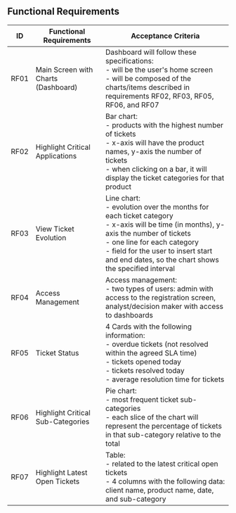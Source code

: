 ## Functional Requirements

| ID   | Functional Requirements        | Acceptance Criteria                                                                 |
|------|--------------------------------|-------------------------------------------------------------------------------------|
| RF01 | Main Screen with Charts (Dashboard) | Dashboard will follow these specifications:<br> - will be the user's home screen <br> - will be composed of the charts/items described in requirements RF02, RF03, RF05, RF06, and RF07 |
| RF02 | Highlight Critical Applications | Bar chart:<br> - products with the highest number of tickets <br> - x-axis will have the product names, y-axis the number of tickets <br> - when clicking on a bar, it will display the ticket categories for that product |
| RF03 | View Ticket Evolution           | Line chart:<br> - evolution over the months for each ticket category <br> - x-axis will be time (in months), y-axis the number of tickets <br> - one line for each category <br> - field for the user to insert start and end dates, so the chart shows the specified interval |
| RF04 | Access Management               | Access management:<br> - two types of users: admin with access to the registration screen, analyst/decision maker with access to dashboards |
| RF05 | Ticket Status                   | 4 Cards with the following information:<br> - overdue tickets (not resolved within the agreed SLA time)<br> - tickets opened today <br> - tickets resolved today <br> - average resolution time for tickets |
| RF06 | Highlight Critical Sub-Categories | Pie chart:<br> - most frequent ticket sub-categories <br> - each slice of the chart will represent the percentage of tickets in that sub-category relative to the total |
| RF07 | Highlight Latest Open Tickets   | Table:<br> - related to the latest critical open tickets <br> - 4 columns with the following data: client name, product name, date, and sub-category |